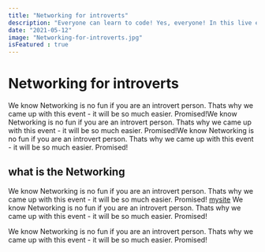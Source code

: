 ```yaml
---
title: "Networking for introverts"
description: "Everyone can learn to code! Yes, everyone! In this live event, we are going to go through all the key basics and get you started with programming as well."
date: "2021-05-12"
image: "Networking-for-introverts.jpg"
isFeatured : true
---
```


# Networking for introverts


We know Networking is no fun if you are an introvert person. Thats why we came up with this event - it will be so much easier. Promised!We know Networking is no fun if you are an introvert person. Thats why we came up with this event - it will be so much easier. Promised!We know Networking is no fun if you are an introvert person. Thats why we came up with this event - it will be so much easier. Promised!

## what is the Networking

We know Networking is no fun if you are an introvert person. Thats why we came up with this event - it will be so much easier. Promised! [mysite](https://mhdrezaei.ir) We know Networking is no fun if you are an introvert person. Thats why we came up with this event - it will be so much easier. Promised!

We know Networking is no fun if you are an introvert person. Thats why we came up with this event - it will be so much easier. Promised!